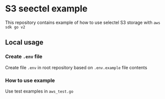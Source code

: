 # S3 seectel example

This repository contains example of how to use selectel S3 storage with `aws sdk go v2`

## Local usage

### Create `.env` file

Create file `.env` in root repository based on `.env.example` file contents

### How to use example

Use test examples in `aws_test.go`
